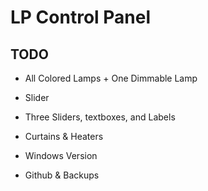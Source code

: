 # LP Control Panel

## TODO

- All Colored Lamps + One Dimmable Lamp
- Slider
- Three Sliders, textboxes, and Labels

- Curtains & Heaters

- Windows Version
- Github & Backups
